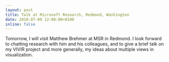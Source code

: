 ```yaml
---
layout: post
title: Talk at Microsoft Research, Redmond, Washington
date: 2018-07-09 12:00:00+0100
inline: false
---
```

Tomorrow, I will visit Matthew Brehmer at MSR in Redmond. I look forward to chatting research with him and his colleagues, and to give a brief talk on my VIVIR project and more generally, my ideas about multiple views in visualization.
